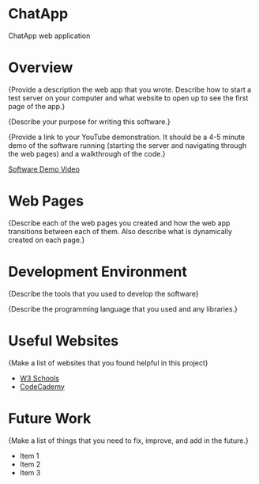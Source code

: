 # ChatApp
ChatApp web application 
# Overview

{Provide a description the web app that you wrote. Describe how to start a test server on your computer and what website to open up to see the first page of the app.}

{Describe your purpose for writing this software.}

{Provide a link to your YouTube demonstration.  It should be a 4-5 minute demo of the software running (starting the server and navigating through the web pages) and a walkthrough of the code.}

[Software Demo Video](http://youtube.link.goes.here)

# Web Pages

{Describe each of the web pages you created and how the web app transitions between each of them.  Also describe what is dynamically created on each page.}

# Development Environment

{Describe the tools that you used to develop the software}

{Describe the programming language that you used and any libraries.}

# Useful Websites

{Make a list of websites that you found helpful in this project}
* [W3 Schools](https://www.w3schools.com/django/)
* [CodeCademy](https://www.codecademy.com/learn/paths/build-python-web-apps-with-django)

# Future Work

{Make a list of things that you need to fix, improve, and add in the future.}
* Item 1
* Item 2
* Item 3
